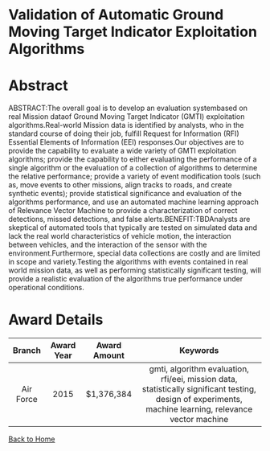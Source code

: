
Validation of Automatic Ground Moving Target Indicator Exploitation Algorithms
==============================================================================

# Abstract


ABSTRACT:The overall goal is to develop an evaluation systembased on real Mission dataof Ground Moving Target Indicator (GMTI) exploitation algorithms.Real-world Mission data is identified by analysts, who in the standard course of doing their job, fulfill Request for Information (RFI) Essential Elements of Information (EEI) responses.Our objectives are to provide the capability to evaluate a wide variety of GMTI exploitation algorithms; provide the capability to either evaluating the performance of a single algorithm or the evaluation of a collection of algorithms to determine the relative performance; provide a variety of event modification tools (such as, move events to other missions, align tracks to roads, and create synthetic events); provide statistical significance and evaluation of the algorithms performance, and use an automated machine learning approach of Relevance Vector Machine to provide a characterization of correct detections, missed detections, and false alerts.BENEFIT:TBDAnalysts are skeptical of automated tools that typically are tested on simulated data and lack the real world characteristics of vehicle motion, the interaction between vehicles, and the interaction of the sensor with the environment.Furthermore, special data collections are costly and are limited in scope and variety.Testing the algorithms with events contained in real world mission data, as well as performing statistically significant testing, will provide a realistic evaluation of the algorithms true performance under operational conditions.  

# Award Details

|Branch|Award Year|Award Amount|Keywords|
| :---: | :---: | :---: | :---: |
|Air Force|2015|$1,376,384|gmti, algorithm evaluation, rfi/eei, mission data, statistically significant testing, design of experiments, machine learning, relevance vector machine|
  
  


[Back to Home](https://github.com/chrischow/dod_sbir_awards#1343)